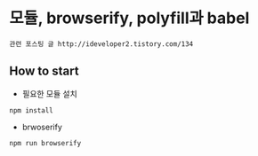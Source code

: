 # 모듈, browserify, polyfill과 babel

```
관련 포스팅 글 http://ideveloper2.tistory.com/134
```

## How to start

- 필요한 모듈 설치

```
npm install
```

- brwoserify

```
npm run browserify
```
